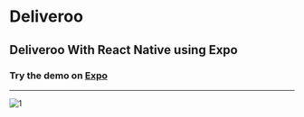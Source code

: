 # Deliveroo

## Deliveroo With React Native using Expo

### Try the demo on [Expo](https://expo.dev/@aadipoddar/Deliveroo)
----------
![1](https://user-images.githubusercontent.com/83405769/183246086-e722ed8a-3ece-4a86-9ef5-655f1de68f67.png)

